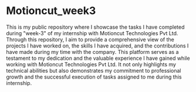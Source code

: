 # Motioncut_week3
This is my public repository where I showcase the tasks I have completed during "week-3" of my internship with Motioncut Technologies Pvt Ltd. Through this repository, I aim to provide a comprehensive view of the projects I have worked on, the skills I have acquired, and the contributions I have made during my time with the company. This platform serves as a testament to my dedication and the valuable experience I have gained while working with Motioncut Technologies Pvt Ltd. It not only highlights my technical abilities but also demonstrates my commitment to professional growth and the successful execution of tasks assigned to me during this internship.
